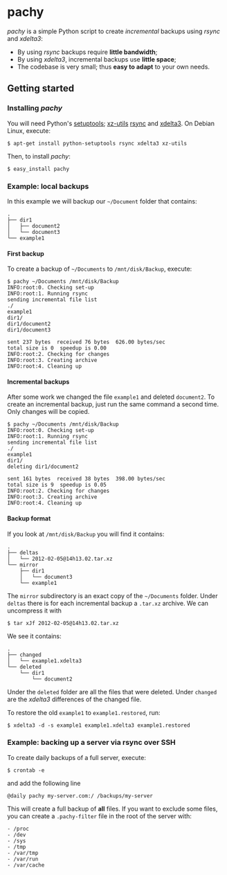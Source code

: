 pachy
=====

*pachy* is a simple Python script to create *incremental* backups using
*rsync* and *xdelta3*:

- By using *rsync* backups require **little bandwidth**;
- By using *xdelta3*, incremental backups use **little space**;
- The codebase is very small; thus **easy to adapt** to your own needs.

Getting started
---------------
### Installing *pachy*

You will need Python's
[setuptools](http://pypi.python.org/pypi/setuptools);
[xz-utils](http://tukaani.org/xz/)
[rsync](http://rsync.net/) and
[xdelta3](http://xdelta.org/).
On Debian Linux, execute:

    $ apt-get install python-setuptools rsync xdelta3 xz-utils

Then, to install *pachy*:

    $ easy_install pachy

### Example: local backups
In this example we will backup our `~/Document` folder that contains:

    .
    ├── dir1
    │   ├── document2
    │   └── document3
    └── example1

#### First backup
To create a backup of `~/Documents` to `/mnt/disk/Backup`, execute:

    $ pachy ~/Documents /mnt/disk/Backup
    INFO:root:0. Checking set-up
    INFO:root:1. Running rsync
    sending incremental file list
    ./
    example1
    dir1/
    dir1/document2
    dir1/document3
    
    sent 237 bytes  received 76 bytes  626.00 bytes/sec
    total size is 0  speedup is 0.00
    INFO:root:2. Checking for changes
    INFO:root:3. Creating archive
    INFO:root:4. Cleaning up

#### Incremental backups
After some work we changed the file `example1` and deleted `document2`.
To create an incremental backup, just run the same command a second time.
Only changes will be copied.

    $ pachy ~/Documents /mnt/disk/Backup
    INFO:root:0. Checking set-up
    INFO:root:1. Running rsync
    sending incremental file list
    ./
    example1
    dir1/
    deleting dir1/document2
    
    sent 161 bytes  received 38 bytes  398.00 bytes/sec
    total size is 9  speedup is 0.05
    INFO:root:2. Checking for changes
    INFO:root:3. Creating archive
    INFO:root:4. Cleaning up

#### Backup format
If you look at `/mnt/disk/Backup` you will find it contains:

    .
    ├── deltas
    │   └── 2012-02-05@14h13.02.tar.xz
    └── mirror
        ├── dir1
        │   └── document3
        └── example1

The `mirror` subdirectory is an exact copy of the `~/Documents` folder.
Under `deltas` there is for each incremental backup a `.tar.xz` archive.
We can uncompress it with

    $ tar xJf 2012-02-05@14h13.02.tar.xz

We see it contains:

    .
    ├── changed
    │   └── example1.xdelta3
    └── deleted
        └── dir1
            └── document2

Under the `deleted` folder are all the files that were deleted.
Under `changed` are the *xdelta3* differences of the changed file.

To restore the old `example1` to `example1.restored`, run:

    $ xdelta3 -d -s example1 example1.xdelta3 example1.restored

### Example: backing up a server via rsync over SSH
To create daily backups of a full server, execute:

    $ crontab -e

and add the following line

    @daily pachy my-server.com:/ /backups/my-server

This will create a full backup of **all** files.  If you want to exclude
some files, you can create a `.pachy-filter` file in the root of the
server with:

    - /proc
    - /dev
    - /sys
    - /tmp
    - /var/tmp
    - /var/run
    - /var/cache
